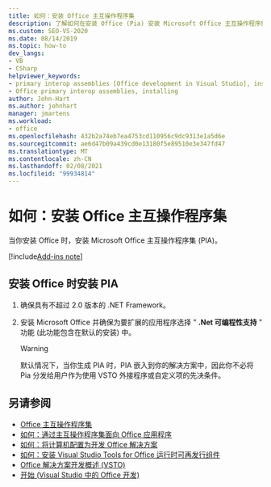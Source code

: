```yaml
---
title: 如何：安装 Office 主互操作程序集
description: 了解如何在安装 Office (Pia) 安装 Microsoft Office 主互操作程序集。
ms.custom: SEO-VS-2020
ms.date: 08/14/2019
ms.topic: how-to
dev_langs:
- VB
- CSharp
helpviewer_keywords:
- primary interop assemblies [Office development in Visual Studio], installing
- Office primary interop assemblies, installing
author: John-Hart
ms.author: johnhart
manager: jmartens
ms.workload:
- office
ms.openlocfilehash: 432b2a74eb7ea4753cd110956c9dc9313e1a5d6e
ms.sourcegitcommit: ae6d47b09a439cd0e13180f5e89510e3e347fd47
ms.translationtype: MT
ms.contentlocale: zh-CN
ms.lasthandoff: 02/08/2021
ms.locfileid: "99934814"
---
```

# <a name="how-to-install-office-primary-interop-assemblies"></a>如何：安装 Office 主互操作程序集
  当你安装 Office 时，安装 Microsoft Office 主互操作程序集 (PIA)。

[!include[Add-ins note](includes/addinsnote.md)]

## <a name="to-install-the-pias-when-you-install-office"></a>安装 Office 时安装 PIA

1. 确保具有不超过 2.0 版本的 .NET Framework。

2. 安装 Microsoft Office 并确保为要扩展的应用程序选择 " **.Net 可编程性支持** " 功能 (此功能包含在默认的安装) 中。

    > [!WARNING]
    > 默认情况下，当你生成 PIA 时，PIA 嵌入到你的解决方案中，因此你不必将 Pia 分发给用户作为使用 VSTO 外接程序或自定义项的先决条件。

## <a name="see-also"></a>另请参阅
- [Office 主互操作程序集](../vsto/office-primary-interop-assemblies.md)
- [如何：通过主互操作程序集面向 Office 应用程序](../vsto/how-to-target-office-applications-through-primary-interop-assemblies.md)
- [如何：将计算机配置为开发 Office 解决方案](../vsto/how-to-configure-a-computer-to-develop-office-solutions.md)
- [如何：安装 Visual Studio Tools for Office 运行时可再发行组件](../vsto/how-to-install-the-visual-studio-tools-for-office-runtime-redistributable.md)
- [Office 解决方案开发概述 &#40;VSTO&#41;](../vsto/office-solutions-development-overview-vsto.md)
- [开始 &#40;Visual Studio 中的 Office 开发&#41;](../vsto/getting-started-office-development-in-visual-studio.md)
